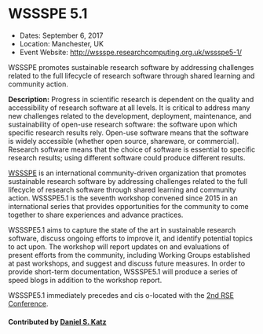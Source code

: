 
# WSSSPE 5.1

- Dates: September 6, 2017
- Location: Manchester, UK
- Event Website: http://wssspe.researchcomputing.org.uk/wssspe5-1/

WSSSPE promotes sustainable research software by addressing challenges related to the full lifecycle of research software through shared learning and community action.

**Description:**  Progress in scientific research is dependent on the quality and accessibility of research software at all levels. It is critical to address many new challenges related to the development, deployment, maintenance, and sustainability of open-use research software: the software upon which specific research results rely. Open-use software means that the software is widely accessible (whether open source, shareware, or commercial). Research software means that the choice of software is essential to specific research results; using different software could produce different results.

[WSSSPE](http://wssspe.researchcomputing.org.uk) is an international community-driven organization that promotes sustainable research software by addressing challenges related to the full lifecycle of research software through shared learning and community action. WSSSPE5.1 is the seventh workshop convened since 2015 in an international series that provides opportunities for the community to come together to share experiences and advance practices.

WSSSPE5.1 aims to capture the state of the art in sustainable research software, discuss ongoing efforts to improve it, and identify potential topics to act upon. The workshop will report updates on and evaluations of present efforts from the community, including Working Groups established at past workshops, and suggest and discuss future measures. In order to provide short-term documentation, WSSSPE5.1 will produce a series of speed blogs in addition to the workshop report.

WSSSPE5.1 immediately precedes and cis o-located with the [2nd RSE Conference](http://rse.ac.uk/conf2017/).

#### Contributed by [Daniel S. Katz](https://github.com/danielskatz "Daniel S. Katz GitHub Profile")

<!---
Publish: yes
Categories: planning, collaboration
Topics: software engineering, projects and organizations
Tags: conference
Level: 2
Prerequisites: default
Aggregate: none
--->
